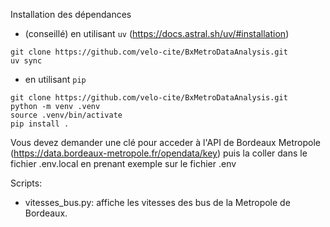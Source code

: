 Installation des dépendances
- (conseillé) en utilisant `uv` (https://docs.astral.sh/uv/#installation)

```
git clone https://github.com/velo-cite/BxMetroDataAnalysis.git
uv sync
```

- en utilisant `pip`
```
git clone https://github.com/velo-cite/BxMetroDataAnalysis.git
python -m venv .venv
source .venv/bin/activate
pip install .
```

Vous devez demander une clé pour acceder à l'API de Bordeaux Metropole (https://data.bordeaux-metropole.fr/opendata/key) puis la coller dans le fichier .env.local en prenant exemple sur le fichier .env

Scripts:
- vitesses_bus.py: affiche les vitesses des bus de la Metropole de Bordeaux.
